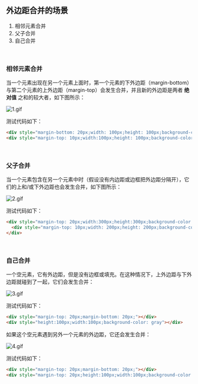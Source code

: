 ## 外边距合并的场景
1. 相邻元素合并  
2. 父子合并  
3. 自己合并  

<br>

### 相邻元素合并
当一个元素出现在另一个元素上面时，第一个元素的下外边距（margin-bottom）与第二个元素的上外边距（margin-top）会发生合并，并且新的外边距是两者 **绝对值** 之和的较大者，如下图所示：

![1.gif](https://github.com/TanYJie/Technology-Stack/blob/master/CSS/images/外边距合并-1.gif)

测试代码如下：
```HTML
<div style="margin-bottom: 20px;width: 100px;height: 100px;background-color: yellow"></div>
<div style="margin-top: 10px;width:100px;height: 100px;background-color: gray"></div>
```

<br>

### 父子合并
当一个元素包含在另一个元素中时（假设没有内边距或边框把外边距分隔开），它们的上和/或下外边距也会发生合并，如下图所示：

![2.gif](https://github.com/TanYJie/Technology-Stack/blob/master/CSS/images/外边距合并-2.gif)

测试代码如下：
```HTML
<div style="margin-top: 20px;width:300px;height:300px;background-color: gray">
  <div style="margin-top: 10px;width: 200px;height: 200px;background-color: yellow"></div>
</div>
```

<br>

### 自己合并
一个空元素，它有外边距，但是没有边框或填充。在这种情况下，上外边距与下外边距就碰到了一起，它们会发生合并：

![3.gif](https://github.com/TanYJie/Technology-Stack/blob/master/CSS/images/外边距合并-3.gif)

测试代码如下：
```HTML
<div style="margin-top: 20px;margin-bottom: 20px;"></div>
<div style="height:100px;width:100px;background-color: gray"></div>
```
如果这个空元素遇到另外一个元素的外边距，它还会发生合并：

![4.gif](https://github.com/TanYJie/Technology-Stack/blob/master/CSS/images/外边距合并-4.gif)

测试代码如下：
```HTML
<div style="margin-top: 20px;margin-bottom: 20px;"></div>
<div style="margin-top: 20px;height:100px;width:100px;background-color: gray"></div>
```
